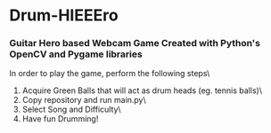 # Drum-HIEEEro
### Guitar Hero based Webcam Game Created with Python's OpenCV and Pygame libraries
In order to play the game, perform the following steps\

1. Acquire Green Balls that will act as drum heads (eg. tennis balls)\
2. Copy repository and run main.py\
3. Select Song and Difficulty\
4. Have fun Drumming!
